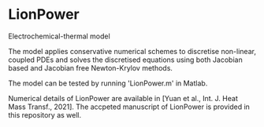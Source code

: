 # LionPower
Electrochemical-thermal model

The model applies conservative numerical schemes to discretise non-linear, coupled PDEs and solves the discretised equations using both Jacobian based and Jacobian free Newton-Krylov methods. 

The model can be tested by running 'LionPower.m' in Matlab.

Numerical details of LionPower are available in [Yuan et al., Int. J. Heat Mass Transf., 2021]. The accpeted manuscript of LionPower is provided in this repository as well.
